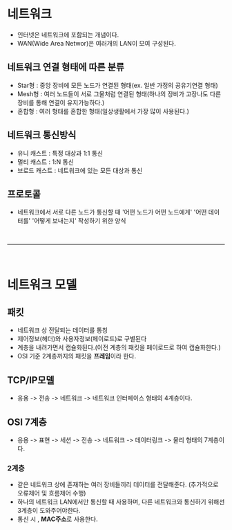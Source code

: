 # **네트워크**

- 인터넷은 네트워크에 포함되는 개념이다.
- WAN(Wide Area Networ)은 여러개의 LAN이 모여 구성된다.

## **네트워크 연결 형태에 따른 분류**

- Star형 : 중앙 장비에 모든 노드가 연결된 형태(ex. 일반 가정의 공유기연결 형태)
- Mesh형 : 여러 노드들이 서로 그물처럼 연결된 형태(하나의 장비가 고장나도 다른 장비를 통해 연결이 유지가능하다.)
- 혼합형 : 여러 형태를 혼합한 형태(일상생활에서 가장 많이 사용된다.)

## **네트워크 통신방식**

- 유니 캐스트 : 특정 대상과 1:1 통신
- 멀티 캐스트 : 1:N 통신
- 브로드 캐스트 : 네트워크에 있는 모든 대상과 통신

## **프로토콜**

- 네트워크에서 서로 다른 노드가 통신할 때 '어떤 노드가 어떤 노드에게' '어떤 데이터를' '어떻게 보내는지' 작성하기 위한 양식

<br>

---

<br>

# **네트워크 모델**

## **패킷**

- 네트워크 상 전달되는 데이터를 통칭
- 제어정보(헤더)와 사용자정보(페이로드)로 구별된다
- 계층을 내려가면서 캡슐화된다.(이전 계층의 패킷을 페이로드로 하여 캡슐화한다.)
- OSI 기준 2계층까지의 패킷을 <strong>프레임</strong>이라 한다.

## **TCP/IP모델**

- 응용 -> 전송 -> 네트워크 -> 네트워크 인터페이스 형태의 4계층이다.

## **OSI 7계층**

- 응용 -> 표현 -> 세션 -> 전송 -> 네트워크 -> 데이터링크 -> 물리 형태의 7계층이다.

### **2계층**

- 같은 네트워크 상에 존재하는 여러 장비들끼리 데이터를 전달해준다. (추가적으로 오류제어 및 흐름제어 수행)
- 하나의 네트워크 LAN에서만 통신할 때 사용하며, 다른 네트워크와 통신하기 위해선 3계층이 도와주어야한다.
- 통신 시 , <strong>MAC주소</strong>로 사용한다.
